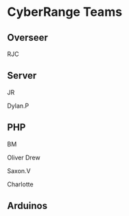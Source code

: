 # CyberRange Teams

## Overseer

RJC

## Server 

JR

Dylan.P


## PHP

BM

Oliver Drew


Saxon.V

Charlotte


## Arduinos
